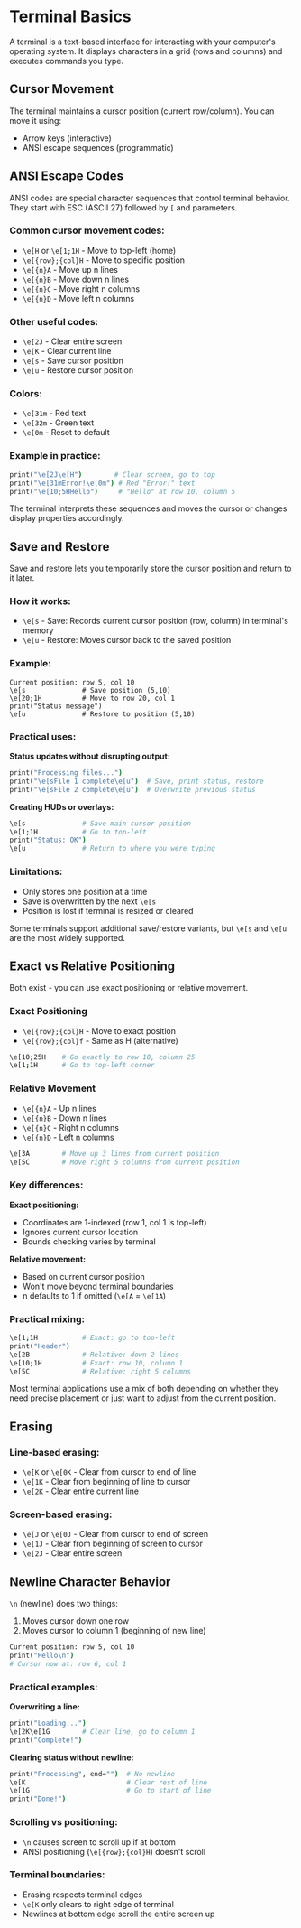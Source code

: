 # Terminal Basics

A terminal is a text-based interface for interacting with your computer's operating system. It displays characters in a grid (rows and columns) and executes commands you type.

## Cursor Movement

The terminal maintains a cursor position (current row/column). You can move it using:

- Arrow keys (interactive)
- ANSI escape sequences (programmatic)

## ANSI Escape Codes

ANSI codes are special character sequences that control terminal behavior. They start with ESC (ASCII 27) followed by `[` and parameters.

### Common cursor movement codes:

- `\e[H` or `\e[1;1H` - Move to top-left (home)
- `\e[{row};{col}H` - Move to specific position
- `\e[{n}A` - Move up n lines
- `\e[{n}B` - Move down n lines
- `\e[{n}C` - Move right n columns
- `\e[{n}D` - Move left n columns

### Other useful codes:

- `\e[2J` - Clear entire screen
- `\e[K` - Clear current line
- `\e[s` - Save cursor position
- `\e[u` - Restore cursor position

### Colors:

- `\e[31m` - Red text
- `\e[32m` - Green text
- `\e[0m` - Reset to default

### Example in practice:

```bash
print("\e[2J\e[H")        # Clear screen, go to top
print("\e[31mError!\e[0m") # Red "Error!" text
print("\e[10;5HHello")     # "Hello" at row 10, column 5
```

The terminal interprets these sequences and moves the cursor or changes display properties accordingly.

## Save and Restore

Save and restore lets you temporarily store the cursor position and return to it later.

### How it works:

- `\e[s` - Save: Records current cursor position (row, column) in terminal's memory
- `\e[u` - Restore: Moves cursor back to the saved position

### Example:

```
Current position: row 5, col 10
\e[s              # Save position (5,10)
\e[20;1H          # Move to row 20, col 1
print("Status message")
\e[u              # Restore to position (5,10)
```

### Practical uses:

**Status updates without disrupting output:**
```bash
print("Processing files...")
print("\e[sFile 1 complete\e[u")  # Save, print status, restore
print("\e[sFile 2 complete\e[u")  # Overwrite previous status
```

**Creating HUDs or overlays:**
```bash
\e[s              # Save main cursor position
\e[1;1H           # Go to top-left
print("Status: OK")
\e[u              # Return to where you were typing
```

### Limitations:

- Only stores one position at a time
- Save is overwritten by the next `\e[s`
- Position is lost if terminal is resized or cleared

Some terminals support additional save/restore variants, but `\e[s` and `\e[u` are the most widely supported.

## Exact vs Relative Positioning

Both exist - you can use exact positioning or relative movement.

### Exact Positioning

- `\e[{row};{col}H` - Move to exact position
- `\e[{row};{col}f` - Same as H (alternative)

```bash
\e[10;25H    # Go exactly to row 10, column 25
\e[1;1H      # Go to top-left corner
```

### Relative Movement

- `\e[{n}A` - Up n lines
- `\e[{n}B` - Down n lines
- `\e[{n}C` - Right n columns
- `\e[{n}D` - Left n columns

```bash
\e[3A        # Move up 3 lines from current position
\e[5C        # Move right 5 columns from current position
```

### Key differences:

**Exact positioning:**
- Coordinates are 1-indexed (row 1, col 1 is top-left)
- Ignores current cursor location
- Bounds checking varies by terminal

**Relative movement:**
- Based on current cursor position
- Won't move beyond terminal boundaries
- n defaults to 1 if omitted (`\e[A` = `\e[1A`)

### Practical mixing:

```bash
\e[1;1H           # Exact: go to top-left
print("Header")
\e[2B             # Relative: down 2 lines
\e[10;1H          # Exact: row 10, column 1
\e[5C             # Relative: right 5 columns
```

Most terminal applications use a mix of both depending on whether they need precise placement or just want to adjust from the current position.

## Erasing

### Line-based erasing:

- `\e[K` or `\e[0K` - Clear from cursor to end of line
- `\e[1K` - Clear from beginning of line to cursor
- `\e[2K` - Clear entire current line

### Screen-based erasing:

- `\e[J` or `\e[0J` - Clear from cursor to end of screen
- `\e[1J` - Clear from beginning of screen to cursor
- `\e[2J` - Clear entire screen

## Newline Character Behavior

`\n` (newline) does two things:

1. Moves cursor down one row
2. Moves cursor to column 1 (beginning of new line)

```bash
Current position: row 5, col 10
print("Hello\n")
# Cursor now at: row 6, col 1
```

### Practical examples:

**Overwriting a line:**
```bash
print("Loading...")
\e[2K\e[1G        # Clear line, go to column 1
print("Complete!")
```

**Clearing status without newline:**
```bash
print("Processing", end="")  # No newline
\e[K                         # Clear rest of line
\e[1G                        # Go to start of line
print("Done!")
```

### Scrolling vs positioning:

- `\n` causes screen to scroll up if at bottom
- ANSI positioning (`\e[{row};{col}H`) doesn't scroll

### Terminal boundaries:

- Erasing respects terminal edges
- `\e[K` only clears to right edge of terminal
- Newlines at bottom edge scroll the entire screen up